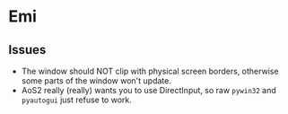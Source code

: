 # Emi

## Issues

- The window should NOT clip with physical screen borders, otherwise some parts of the window won't update.
- AoS2 really (really) wants you to use DirectInput, so raw `pywin32` and `pyautogui` just refuse to work.